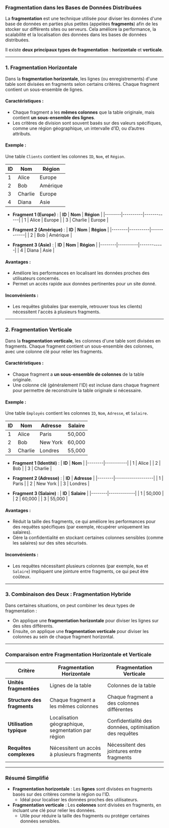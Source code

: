 ### **Fragmentation dans les Bases de Données Distribuées**

La **fragmentation** est une technique utilisée pour diviser les données d'une base de données en parties plus petites (appelées **fragments**) afin de les stocker sur différents sites ou serveurs. Cela améliore la performance, la scalabilité et la localisation des données dans les bases de données distribuées.

Il existe **deux principaux types de fragmentation** : **horizontale** et **verticale**.

---

### **1. Fragmentation Horizontale**

Dans la **fragmentation horizontale**, les lignes (ou enregistrements) d'une table sont divisées en fragments selon certains critères. Chaque fragment contient un sous-ensemble de lignes.

#### **Caractéristiques :**
- Chaque fragment a les **mêmes colonnes** que la table originale, mais contient **un sous-ensemble des lignes**.
- Les critères de division sont souvent basés sur des valeurs spécifiques, comme une région géographique, un intervalle d’ID, ou d’autres attributs.

#### **Exemple :**
Une table `Clients` contient les colonnes `ID`, `Nom`, et `Région`.

| **ID** | **Nom**  | **Région** |
|--------|----------|------------|
| 1      | Alice    | Europe     |
| 2      | Bob      | Amérique   |
| 3      | Charlie  | Europe     |
| 4      | Diana    | Asie       |

- **Fragment 1 (Europe)** :
  | **ID** | **Nom**  | **Région** |
  |--------|----------|------------|
  | 1      | Alice    | Europe     |
  | 3      | Charlie  | Europe     |

- **Fragment 2 (Amérique)** :
  | **ID** | **Nom**  | **Région** |
  |--------|----------|------------|
  | 2      | Bob      | Amérique   |

- **Fragment 3 (Asie)** :
  | **ID** | **Nom**  | **Région** |
  |--------|----------|------------|
  | 4      | Diana    | Asie       |

#### **Avantages :**
- Améliore les performances en localisant les données proches des utilisateurs concernés.
- Permet un accès rapide aux données pertinentes pour un site donné.

#### **Inconvénients :**
- Les requêtes globales (par exemple, retrouver tous les clients) nécessitent l'accès à plusieurs fragments.

---

### **2. Fragmentation Verticale**

Dans la **fragmentation verticale**, les colonnes d'une table sont divisées en fragments. Chaque fragment contient un sous-ensemble des colonnes, avec une colonne clé pour relier les fragments.

#### **Caractéristiques :**
- Chaque fragment a **un sous-ensemble de colonnes** de la table originale.
- Une colonne clé (généralement l'ID) est incluse dans chaque fragment pour permettre de reconstruire la table originale si nécessaire.

#### **Exemple :**
Une table `Employés` contient les colonnes `ID`, `Nom`, `Adresse`, et `Salaire`.

| **ID** | **Nom**   | **Adresse**       | **Salaire** |
|--------|-----------|-------------------|-------------|
| 1      | Alice     | Paris            | 50,000      |
| 2      | Bob       | New York         | 60,000      |
| 3      | Charlie   | Londres          | 55,000      |

- **Fragment 1 (Identité)** :
  | **ID** | **Nom**   |
  |--------|-----------|
  | 1      | Alice     |
  | 2      | Bob       |
  | 3      | Charlie   |

- **Fragment 2 (Adresse)** :
  | **ID** | **Adresse**       |
  |--------|-------------------|
  | 1      | Paris            |
  | 2      | New York         |
  | 3      | Londres          |

- **Fragment 3 (Salaire)** :
  | **ID** | **Salaire** |
  |--------|-------------|
  | 1      | 50,000      |
  | 2      | 60,000      |
  | 3      | 55,000      |

#### **Avantages :**
- Réduit la taille des fragments, ce qui améliore les performances pour des requêtes spécifiques (par exemple, récupérer uniquement les salaires).
- Gère la confidentialité en stockant certaines colonnes sensibles (comme les salaires) sur des sites sécurisés.

#### **Inconvénients :**
- Les requêtes nécessitant plusieurs colonnes (par exemple, `Nom` et `Salaire`) impliquent une jointure entre fragments, ce qui peut être coûteux.

---

### **3. Combinaison des Deux : Fragmentation Hybride**

Dans certaines situations, on peut combiner les deux types de fragmentation :
- On applique une **fragmentation horizontale** pour diviser les lignes sur des sites différents.
- Ensuite, on applique une **fragmentation verticale** pour diviser les colonnes au sein de chaque fragment horizontal.

---

### **Comparaison entre Fragmentation Horizontale et Verticale**

| **Critère**            | **Fragmentation Horizontale**                  | **Fragmentation Verticale**                   |
|-------------------------|-----------------------------------------------|-----------------------------------------------|
| **Unités fragmentées**  | Lignes de la table                            | Colonnes de la table                          |
| **Structure des fragments** | Chaque fragment a les mêmes colonnes       | Chaque fragment a des colonnes différentes    |
| **Utilisation typique** | Localisation géographique, segmentation par région | Confidentialité des données, optimisation des requêtes |
| **Requêtes complexes**  | Nécessitent un accès à plusieurs fragments    | Nécessitent des jointures entre fragments     |

---

### **Résumé Simplifié**
- **Fragmentation horizontale** : Les **lignes** sont divisées en fragments basés sur des critères comme la région ou l'ID.
  - Idéal pour localiser les données proches des utilisateurs.
- **Fragmentation verticale** : Les **colonnes** sont divisées en fragments, en incluant une clé pour relier les données.
  - Utile pour réduire la taille des fragments ou protéger certaines données sensibles.
